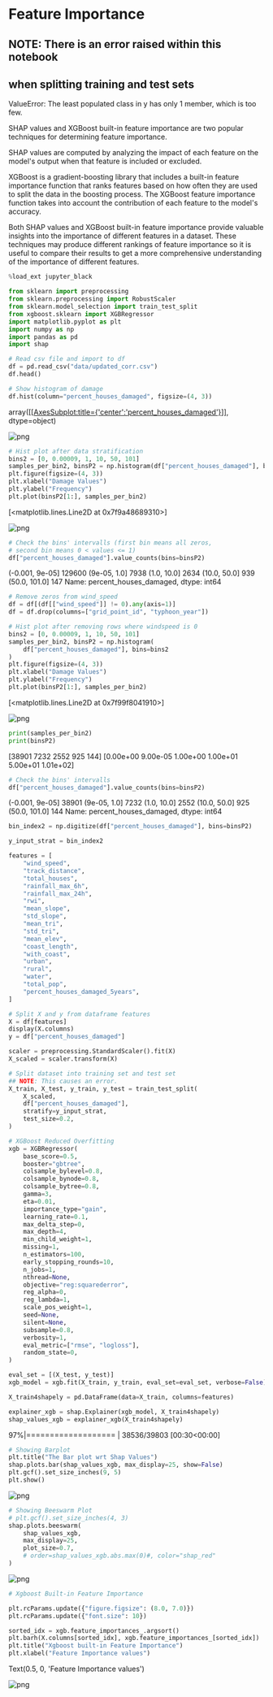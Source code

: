 # Feature Importance

## NOTE: There is an error raised within this notebook

## when splitting training and test sets

ValueError: The least populated class in y has only 1 member,
which is too few.

SHAP values and XGBoost built-in feature importance are two
popular techniques for determining feature importance.

SHAP values are computed by analyzing the impact of each feature
on the model's output when that feature is included or excluded.

XGBoost is a gradient-boosting library that includes a built-in
feature importance function that ranks features based on how often
they are used to split the data in the boosting process.
The XGBoost feature importance function takes into account the
contribution of each feature to the model's accuracy.

Both SHAP values and XGBoost built-in feature importance provide
valuable insights into the importance of different features in a dataset.
These techniques may produce different rankings of feature importance so
it is useful to compare their results to get a more comprehensive understanding
of the importance of different features.

```python
%load_ext jupyter_black
```

```python
from sklearn import preprocessing
from sklearn.preprocessing import RobustScaler
from sklearn.model_selection import train_test_split
from xgboost.sklearn import XGBRegressor
import matplotlib.pyplot as plt
import numpy as np
import pandas as pd
import shap
```

```python
# Read csv file and import to df
df = pd.read_csv("data/updated_corr.csv")
df.head()
```

```python
# Show histogram of damage
df.hist(column="percent_houses_damaged", figsize=(4, 3))
```

array([[<AxesSubplot:title={'center':'percent_houses_damaged'}>]],
      dtype=object)

![png](output_4_1.png)

```python
# Hist plot after data stratification
bins2 = [0, 0.00009, 1, 10, 50, 101]
samples_per_bin2, binsP2 = np.histogram(df["percent_houses_damaged"], bins=bins2)
plt.figure(figsize=(4, 3))
plt.xlabel("Damage Values")
plt.ylabel("Frequency")
plt.plot(binsP2[1:], samples_per_bin2)
```

[<matplotlib.lines.Line2D at 0x7f9a48689310>]

![png](output_5_1.png)

```python
# Check the bins' intervalls (first bin means all zeros,
# second bin means 0 < values <= 1)
df["percent_houses_damaged"].value_counts(bins=binsP2)
```

(-0.001, 9e-05]    129600
(9e-05, 1.0]         7938
(1.0, 10.0]          2634
(10.0, 50.0]          939
(50.0, 101.0]         147
Name: percent_houses_damaged, dtype: int64

```python
# Remove zeros from wind_speed
df = df[(df[["wind_speed"]] != 0).any(axis=1)]
df = df.drop(columns=["grid_point_id", "typhoon_year"])
```

```python
# Hist plot after removing rows where windspeed is 0
bins2 = [0, 0.00009, 1, 10, 50, 101]
samples_per_bin2, binsP2 = np.histogram(
    df["percent_houses_damaged"], bins=bins2
)
plt.figure(figsize=(4, 3))
plt.xlabel("Damage Values")
plt.ylabel("Frequency")
plt.plot(binsP2[1:], samples_per_bin2)
```

[<matplotlib.lines.Line2D at 0x7f99f8041910>]

![png](output_8_1.png)

```python
print(samples_per_bin2)
print(binsP2)
```

[38901  7232  2552   925   144]
[0.00e+00 9.00e-05 1.00e+00 1.00e+01 5.00e+01 1.01e+02]

```python
# Check the bins' intervalls
df["percent_houses_damaged"].value_counts(bins=binsP2)
```

(-0.001, 9e-05]    38901
(9e-05, 1.0]        7232
(1.0, 10.0]         2552
(10.0, 50.0]         925
(50.0, 101.0]        144
Name: percent_houses_damaged, dtype: int64

```python
bin_index2 = np.digitize(df["percent_houses_damaged"], bins=binsP2)
```

```python
y_input_strat = bin_index2
```

```python
features = [
    "wind_speed",
    "track_distance",
    "total_houses",
    "rainfall_max_6h",
    "rainfall_max_24h",
    "rwi",
    "mean_slope",
    "std_slope",
    "mean_tri",
    "std_tri",
    "mean_elev",
    "coast_length",
    "with_coast",
    "urban",
    "rural",
    "water",
    "total_pop",
    "percent_houses_damaged_5years",
]

# Split X and y from dataframe features
X = df[features]
display(X.columns)
y = df["percent_houses_damaged"]

scaler = preprocessing.StandardScaler().fit(X)
X_scaled = scaler.transform(X)
```

```python
# Split dataset into training set and test set
## NOTE: This causes an error.
X_train, X_test, y_train, y_test = train_test_split(
    X_scaled,
    df["percent_houses_damaged"],
    stratify=y_input_strat,
    test_size=0.2,
)
```

```python
# XGBoost Reduced Overfitting
xgb = XGBRegressor(
    base_score=0.5,
    booster="gbtree",
    colsample_bylevel=0.8,
    colsample_bynode=0.8,
    colsample_bytree=0.8,
    gamma=3,
    eta=0.01,
    importance_type="gain",
    learning_rate=0.1,
    max_delta_step=0,
    max_depth=4,
    min_child_weight=1,
    missing=1,
    n_estimators=100,
    early_stopping_rounds=10,
    n_jobs=1,
    nthread=None,
    objective="reg:squarederror",
    reg_alpha=0,
    reg_lambda=1,
    scale_pos_weight=1,
    seed=None,
    silent=None,
    subsample=0.8,
    verbosity=1,
    eval_metric=["rmse", "logloss"],
    random_state=0,
)

eval_set = [(X_test, y_test)]
xgb_model = xgb.fit(X_train, y_train, eval_set=eval_set, verbose=False)
```

```python
X_train4shapely = pd.DataFrame(data=X_train, columns=features)
```

```python
explainer_xgb = shap.Explainer(xgb_model, X_train4shapely)
shap_values_xgb = explainer_xgb(X_train4shapely)
```

97%|=================== | 38536/39803 [00:30<00:00]

```python
# Showing Barplot
plt.title("The Bar plot wrt Shap Values")
shap.plots.bar(shap_values_xgb, max_display=25, show=False)
plt.gcf().set_size_inches(9, 5)
plt.show()
```

![png](output_18_0.png)

```python
# Showing Beeswarm Plot
# plt.gcf().set_size_inches(4, 3)
shap.plots.beeswarm(
    shap_values_xgb,
    max_display=25,
    plot_size=0.7,
    # order=shap_values_xgb.abs.max(0)#, color="shap_red"
)
```

![png](output_19_0.png)

```python
# Xgboost Built-in Feature Importance

plt.rcParams.update({"figure.figsize": (8.0, 7.0)})
plt.rcParams.update({"font.size": 10})

sorted_idx = xgb.feature_importances_.argsort()
plt.barh(X.columns[sorted_idx], xgb.feature_importances_[sorted_idx])
plt.title("Xgboost built-in Feature Importance")
plt.xlabel("Feature Importance values")
```

Text(0.5, 0, 'Feature Importance values')

![png](output_20_1.png)
